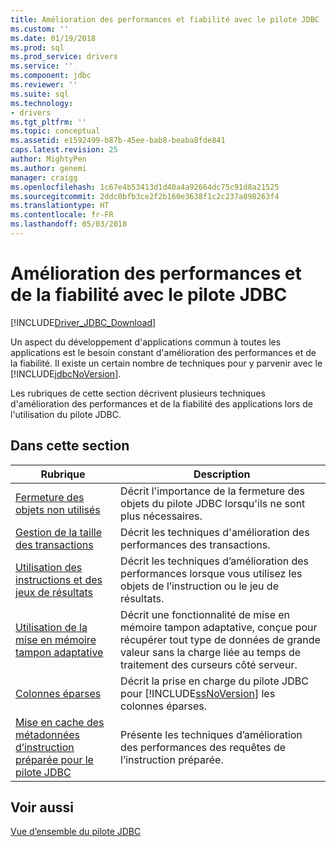 ```yaml
---
title: Amélioration des performances et fiabilité avec le pilote JDBC | Documents Microsoft
ms.custom: ''
ms.date: 01/19/2018
ms.prod: sql
ms.prod_service: drivers
ms.service: ''
ms.component: jdbc
ms.reviewer: ''
ms.suite: sql
ms.technology:
- drivers
ms.tgt_pltfrm: ''
ms.topic: conceptual
ms.assetid: e1592499-b87b-45ee-bab8-beaba8fde841
caps.latest.revision: 25
author: MightyPen
ms.author: genemi
manager: craigg
ms.openlocfilehash: 1c67e4b53413d1d40a4a92664dc75c91d8a21525
ms.sourcegitcommit: 2ddc0bfb3ce2f2b160e3638f1c2c237a898263f4
ms.translationtype: HT
ms.contentlocale: fr-FR
ms.lasthandoff: 05/03/2018
---
```

# <a name="improving-performance-and-reliability-with-the-jdbc-driver"></a>Amélioration des performances et de la fiabilité avec le pilote JDBC
[!INCLUDE[Driver_JDBC_Download](../../includes/driver_jdbc_download.md)]

  Un aspect du développement d'applications commun à toutes les applications est le besoin constant d'amélioration des performances et de la fiabilité. Il existe un certain nombre de techniques pour y parvenir avec le [!INCLUDE[jdbcNoVersion](../../includes/jdbcnoversion_md.md)].  
  
 Les rubriques de cette section décrivent plusieurs techniques d'amélioration des performances et de la fiabilité des applications lors de l'utilisation du pilote JDBC.  
  
## <a name="in-this-section"></a>Dans cette section  
  
|Rubrique| Description|  
|-----------|-----------------|  
|[Fermeture des objets non utilisés](../../connect/jdbc/closing-objects-when-not-in-use.md)|Décrit l'importance de la fermeture des objets du pilote JDBC lorsqu'ils ne sont plus nécessaires.|  
|[Gestion de la taille des transactions](../../connect/jdbc/managing-transaction-size.md)|Décrit les techniques d'amélioration des performances des transactions.|  
|[Utilisation des instructions et des jeux de résultats](../../connect/jdbc/working-with-statements-and-result-sets.md)|Décrit les techniques d’amélioration des performances lorsque vous utilisez les objets de l’instruction ou le jeu de résultats.|  
|[Utilisation de la mise en mémoire tampon adaptative](../../connect/jdbc/using-adaptive-buffering.md)|Décrit une fonctionnalité de mise en mémoire tampon adaptative, conçue pour récupérer tout type de données de grande valeur sans la charge liée au temps de traitement des curseurs côté serveur.|  
|[Colonnes éparses](../../connect/jdbc/sparse-columns.md)|Décrit la prise en charge du pilote JDBC pour [!INCLUDE[ssNoVersion](../../includes/ssnoversion_md.md)] les colonnes éparses.|  
|[Mise en cache des métadonnées d’instruction préparée pour le pilote JDBC](../../connect/jdbc/prepared-statement-metadata-caching-for-the-jdbc-driver.md)|Présente les techniques d’amélioration des performances des requêtes de l’instruction préparée.|
  
## <a name="see-also"></a>Voir aussi  
 [Vue d’ensemble du pilote JDBC](../../connect/jdbc/overview-of-the-jdbc-driver.md)  
  
  